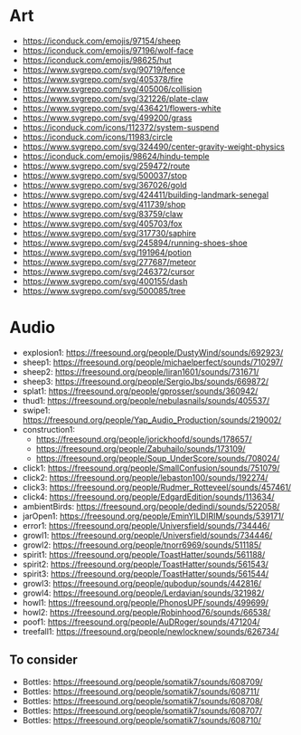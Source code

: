 # Art

- https://iconduck.com/emojis/97154/sheep
- https://iconduck.com/emojis/97196/wolf-face
- https://iconduck.com/emojis/98625/hut
- https://www.svgrepo.com/svg/90719/fence
- https://www.svgrepo.com/svg/405378/fire
- https://www.svgrepo.com/svg/405006/collision
- https://www.svgrepo.com/svg/321226/plate-claw
- https://www.svgrepo.com/svg/436421/flowers-white
- https://www.svgrepo.com/svg/499200/grass
- https://iconduck.com/icons/112372/system-suspend
- https://iconduck.com/icons/11983/circle
- https://www.svgrepo.com/svg/324490/center-gravity-weight-physics
- https://iconduck.com/emojis/98624/hindu-temple
- https://www.svgrepo.com/svg/259472/route
- https://www.svgrepo.com/svg/500037/stop
- https://www.svgrepo.com/svg/367026/gold
- https://www.svgrepo.com/svg/424411/building-landmark-senegal
- https://www.svgrepo.com/svg/411739/shop
- https://www.svgrepo.com/svg/83759/claw
- https://www.svgrepo.com/svg/405703/fox
- https://www.svgrepo.com/svg/317730/saphire
- https://www.svgrepo.com/svg/245894/running-shoes-shoe
- https://www.svgrepo.com/svg/191964/potion
- https://www.svgrepo.com/svg/277687/meteor
- https://www.svgrepo.com/svg/246372/cursor
- https://www.svgrepo.com/svg/400155/dash
- https://www.svgrepo.com/svg/500085/tree

# Audio

- explosion1: https://freesound.org/people/DustyWind/sounds/692923/
- sheep1: https://freesound.org/people/michaelperfect/sounds/710297/
- sheep2: https://freesound.org/people/liran1601/sounds/731671/
- sheep3: https://freesound.org/people/SergioJbs/sounds/669872/
- splat1: https://freesound.org/people/gprosser/sounds/360942/
- thud1: https://freesound.org/people/nebulasnails/sounds/405537/
- swipe1: https://freesound.org/people/Yap_Audio_Production/sounds/219002/
- construction1:
  - https://freesound.org/people/jorickhoofd/sounds/178657/
  - https://freesound.org/people/Zabuhailo/sounds/173109/
  - https://freesound.org/people/Soup_UnderScore/sounds/708024/
- click1: https://freesound.org/people/SmallConfusion/sounds/751079/
- click2: https://freesound.org/people/lebaston100/sounds/192274/
- click3: https://freesound.org/people/Rudmer_Rotteveel/sounds/457461/
- click4: https://freesound.org/people/EdgardEdition/sounds/113634/
- ambientBirds: https://freesound.org/people/dedindi/sounds/522058/
- jarOpen1: https://freesound.org/people/EminYILDIRIM/sounds/539171/
- error1: https://freesound.org/people/Universfield/sounds/734446/
- growl1: https://freesound.org/people/Universfield/sounds/734446/
- growl2: https://freesound.org/people/tnorr6969/sounds/511185/
- spirit1: https://freesound.org/people/ToastHatter/sounds/561188/
- spirit2: https://freesound.org/people/ToastHatter/sounds/561543/
- spirit3: https://freesound.org/people/ToastHatter/sounds/561544/
- growl3: https://freesound.org/people/qubodup/sounds/442816/
- growl4: https://freesound.org/people/Lerdavian/sounds/321982/
- howl1: https://freesound.org/people/PhonosUPF/sounds/499699/
- howl2: https://freesound.org/people/Robinhood76/sounds/66538/
- poof1: https://freesound.org/people/AuDRoger/sounds/471204/
- treefall1: https://freesound.org/people/newlocknew/sounds/626734/

## To consider

- Bottles: https://freesound.org/people/somatik7/sounds/608709/
- Bottles: https://freesound.org/people/somatik7/sounds/608711/
- Bottles: https://freesound.org/people/somatik7/sounds/608708/
- Bottles: https://freesound.org/people/somatik7/sounds/608707/
- Bottles: https://freesound.org/people/somatik7/sounds/608710/

